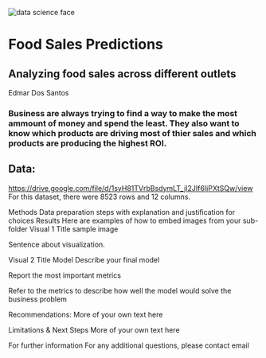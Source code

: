 ![data science face](https://user-images.githubusercontent.com/123523010/224358015-f17e7602-e997-4785-af5f-f972a0435a5b.jpg)

# Food Sales Predictions

## Analyzing food sales across different outlets 
Edmar Dos Santos

### Business are always trying to find a way to make the most ammount of money and spend the least. They also want to know which products are driving most of thier sales and which products are producing the highest ROI.

## Data: 
https://drive.google.com/file/d/1syH81TVrbBsdymLT_jl2JIf6IjPXtSQw/view
For this dataset, there were 8523 rows and 12 columns.

Methods
Data preparation steps with explanation and justification for choices
Results
Here are examples of how to embed images from your sub-folder
Visual 1 Title
sample image

Sentence about visualization.

Visual 2 Title
Model
Describe your final model

Report the most important metrics

Refer to the metrics to describe how well the model would solve the business problem

Recommendations:
More of your own text here

Limitations & Next Steps
More of your own text here

For further information
For any additional questions, please contact email
